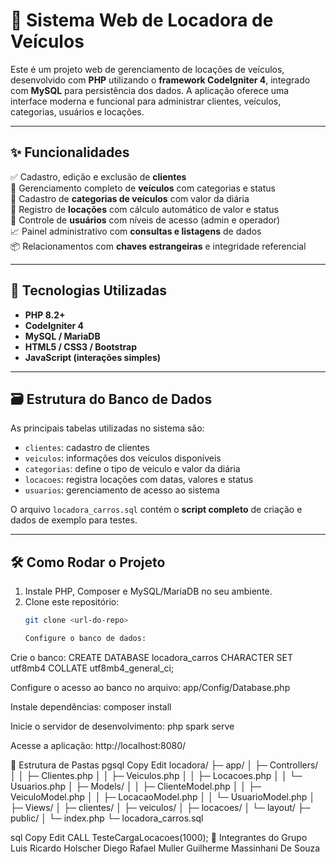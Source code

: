 # 🚗 Sistema Web de Locadora de Veículos

Este é um projeto web de gerenciamento de locações de veículos, desenvolvido com **PHP** utilizando o **framework CodeIgniter 4**, integrado com **MySQL** para persistência dos dados. A aplicação oferece uma interface moderna e funcional para administrar clientes, veículos, categorias, usuários e locações.

---

## ✨ Funcionalidades

✅ Cadastro, edição e exclusão de **clientes**  
🚗 Gerenciamento completo de **veículos** com categorias e status  
📁 Cadastro de **categorias de veículos** com valor da diária  
📅 Registro de **locações** com cálculo automático de valor e status  
🔐 Controle de **usuários** com níveis de acesso (admin e operador)  
📈 Painel administrativo com **consultas e listagens** de dados  
📦 Relacionamentos com **chaves estrangeiras** e integridade referencial  

---

## 🚀 Tecnologias Utilizadas

- **PHP 8.2+**
- **CodeIgniter 4**
- **MySQL / MariaDB**
- **HTML5 / CSS3 / Bootstrap**
- **JavaScript (interações simples)**

---

## 🗃️ Estrutura do Banco de Dados

As principais tabelas utilizadas no sistema são:

- `clientes`: cadastro de clientes  
- `veiculos`: informações dos veículos disponíveis  
- `categorias`: define o tipo de veículo e valor da diária  
- `locacoes`: registra locações com datas, valores e status  
- `usuarios`: gerenciamento de acesso ao sistema  

O arquivo `locadora_carros.sql` contém o **script completo** de criação e dados de exemplo para testes.

---

## 🛠 Como Rodar o Projeto

1. Instale PHP, Composer e MySQL/MariaDB no seu ambiente.
2. Clone este repositório:
   ```bash
   git clone <url-do-repo>

   Configure o banco de dados:

Crie o banco:
CREATE DATABASE locadora_carros CHARACTER SET utf8mb4 COLLATE utf8mb4_general_ci;

Configure o acesso ao banco no arquivo:
app/Config/Database.php

Instale dependências:
composer install

Inicie o servidor de desenvolvimento:
php spark serve

Acesse a aplicação:
http://localhost:8080/


📂 Estrutura de Pastas
pgsql
Copy
Edit
locadora/
├─ app/
│  ├─ Controllers/
│  │   ├─ Clientes.php
│  │   ├─ Veiculos.php
│  │   ├─ Locacoes.php
│  │   └─ Usuarios.php
│  ├─ Models/
│  │   ├─ ClienteModel.php
│  │   ├─ VeiculoModel.php
│  │   ├─ LocacaoModel.php
│  │   └─ UsuarioModel.php
│  ├─ Views/
│     ├─ clientes/
│     ├─ veiculos/
│     ├─ locacoes/
│     └─ layout/
├─ public/
│  └─ index.php
└─ locadora_carros.sql


sql
Copy
Edit
CALL TesteCargaLocacoes(1000);
👥 Integrantes do Grupo
Luis Ricardo Holscher
Diego Rafael Muller
Guilherme Massinhani De Souza

